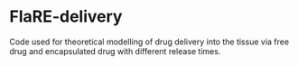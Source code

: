 # FlaRE-delivery
Code used for theoretical modelling of drug delivery into the tissue via free drug and encapsulated drug with different release times. 
